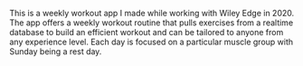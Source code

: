 This is a weekly workout app I made while working with Wiley Edge in 2020.
The app offers a weekly workout routine that pulls exercises from a realtime database to build an efficient workout and can be tailored to anyone from any experience level.
Each day is focused on a particular muscle group with Sunday being a rest day.

